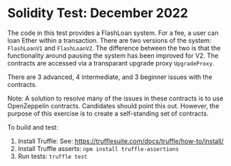 # Solidity Test: December 2022

The code in this test provides a FlashLoan system. For a fee,
a user can loan Ether within a transaction. There are two versions
of the system: ```FlashLoanV1``` and ```FlashLoanV2```. The difference
between the two is that the functionality around pausing the system
has been improved for V2. The contracts are accessed via a transparant
upgrade proxy  ```UpgradeProxy```.

There are 3 advanced, 4 intermediate, and 3 beginner issues with the
contracts.

Note: A solution to resolve many of the issues in these contracts
is to use OpenZeppelin contracts. Candidates should point this out.
However, the purpose of this exercise is to create a self-standing
set of contracts.

To build and test:

1. Install Truffle: See: https://trufflesuite.com/docs/truffle/how-to/install/
2. Install Truffle asserts: ```npm install truffle-assertions```
3. Run tests: ```truffle test```

